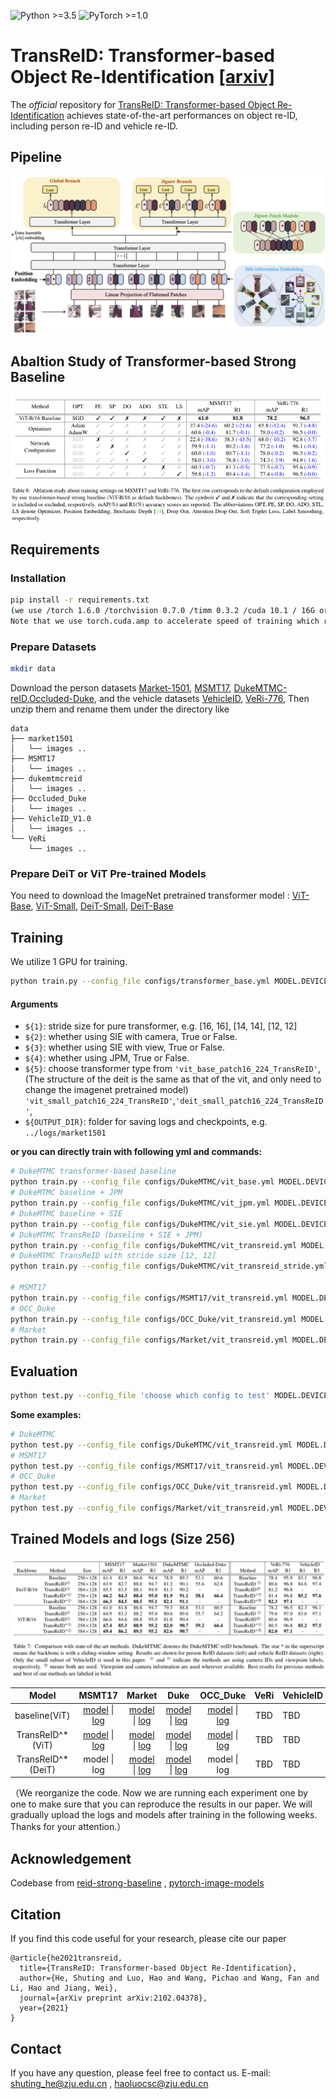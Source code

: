 ![Python >=3.5](https://img.shields.io/badge/Python->=3.5-yellow.svg)
![PyTorch >=1.0](https://img.shields.io/badge/PyTorch->=1.6-blue.svg)

# TransReID: Transformer-based Object Re-Identification [[arxiv]](https://arxiv.org/abs/2102.04378)

The *official* repository for  [TransReID: Transformer-based Object Re-Identification](https://arxiv.org/abs/2102.04378) achieves state-of-the-art performances on object re-ID, including person re-ID and vehicle re-ID.

## Pipeline

![framework](figs/framework.png)

## Abaltion Study of Transformer-based Strong Baseline

![framework](figs/ablation.png)



## Requirements

### Installation

```bash
pip install -r requirements.txt
(we use /torch 1.6.0 /torchvision 0.7.0 /timm 0.3.2 /cuda 10.1 / 16G or 32G V100 for training and evaluation.
Note that we use torch.cuda.amp to accelerate speed of training which requires pytorch >=1.6)
```

### Prepare Datasets

```bash
mkdir data
```

Download the person datasets [Market-1501](https://drive.google.com/file/d/0B8-rUzbwVRk0c054eEozWG9COHM/view), [MSMT17](https://arxiv.org/abs/1711.08565), [DukeMTMC-reID](https://arxiv.org/abs/1609.01775),[Occluded-Duke](https://github.com/lightas/Occluded-DukeMTMC-Dataset), and the vehicle datasets [VehicleID](https://www.pkuml.org/resources/pku-vehicleid.html), [VeRi-776](https://github.com/JDAI-CV/VeRidataset), 
Then unzip them and rename them under the directory like

```
data
├── market1501
│   └── images ..
├── MSMT17
│   └── images ..
├── dukemtmcreid
│   └── images ..
├── Occluded_Duke
│   └── images ..
├── VehicleID_V1.0
│   └── images ..
└── VeRi
    └── images ..
```

### Prepare DeiT or ViT Pre-trained Models

You need to download the ImageNet pretrained transformer model : [ViT-Base](https://github.com/rwightman/pytorch-image-models/releases/download/v0.1-vitjx/jx_vit_base_p16_224-80ecf9dd.pth), [ViT-Small](https://github.com/rwightman/pytorch-image-models/releases/download/v0.1-weights/vit_small_p16_224-15ec54c9.pth), [DeiT-Small](https://dl.fbaipublicfiles.com/deit/deit_small_distilled_patch16_224-649709d9.pth), [DeiT-Base](https://dl.fbaipublicfiles.com/deit/deit_base_distilled_patch16_224-df68dfff.pth)

## Training

We utilize 1  GPU for training.

```bash
python train.py --config_file configs/transformer_base.yml MODEL.DEVICE_ID "('your device id')" MODEL.STRIDE_SIZE ${1} MODEL.SIE_CAMERA ${2} MODEL.SIE_VIEW ${3} MODEL.JPM ${4} MODEL.TRANSFORMER_TYPE ${5} OUTPUT_DIR ${OUTPUT_DIR} DATASETS.NAMES "('your dataset name')"
```

#### Arguments

- `${1}`: stride size for pure transformer, e.g. [16, 16], [14, 14], [12, 12]
- `${2}`: whether using SIE with camera, True or False.
- `${3}`: whether using SIE with view, True or False.
- `${4}`: whether using JPM, True or False.
- `${5}`: choose transformer type from `'vit_base_patch16_224_TransReID'`,(The structure of the deit is the same as that of the vit, and only need to change the imagenet pretrained model)  `'vit_small_patch16_224_TransReID'`,`'deit_small_patch16_224_TransReID'`,
- `${OUTPUT_DIR}`: folder for saving logs and checkpoints, e.g. `../logs/market1501`

**or you can directly train with following  yml and commands:**

```bash
# DukeMTMC transformer-based baseline
python train.py --config_file configs/DukeMTMC/vit_base.yml MODEL.DEVICE_ID "('0')"
# DukeMTMC baseline + JPM
python train.py --config_file configs/DukeMTMC/vit_jpm.yml MODEL.DEVICE_ID "('0')"
# DukeMTMC baseline + SIE
python train.py --config_file configs/DukeMTMC/vit_sie.yml MODEL.DEVICE_ID "('0')"
# DukeMTMC TransReID (baseline + SIE + JPM)
python train.py --config_file configs/DukeMTMC/vit_transreid.yml MODEL.DEVICE_ID "('0')"
# DukeMTMC TransReID with stride size [12, 12]
python train.py --config_file configs/DukeMTMC/vit_transreid_stride.yml MODEL.DEVICE_ID "('0')"

# MSMT17
python train.py --config_file configs/MSMT17/vit_transreid.yml MODEL.DEVICE_ID "('0')"
# OCC_Duke
python train.py --config_file configs/OCC_Duke/vit_transreid.yml MODEL.DEVICE_ID "('0')"
# Market
python train.py --config_file configs/Market/vit_transreid.yml MODEL.DEVICE_ID "('0')"

```

## Evaluation

```bash
python test.py --config_file 'choose which config to test' MODEL.DEVICE_ID "('your device id')" TEST.WEIGHT "('your path of trained checkpoints')"
```

**Some examples:**

```bash
# DukeMTMC
python test.py --config_file configs/DukeMTMC/vit_transreid.yml MODEL.DEVICE_ID "('0')"  TEST.WEIGHT '../logs/duke_vit_transreid/transformer_120.pth'
# MSMT17
python test.py --config_file configs/MSMT17/vit_transreid.yml MODEL.DEVICE_ID "('0')" TEST.WEIGHT '../logs/msmt17_vit_transreid/transformer_120.pth'
# OCC_Duke
python test.py --config_file configs/OCC_Duke/vit_transreid.yml MODEL.DEVICE_ID "('0')" TEST.WEIGHT '../logs/occ_duke_vit_transreid/transformer_120.pth'
# Market
python test.py --config_file configs/Market/vit_transreid.yml MODEL.DEVICE_ID "('0')"  TEST.WEIGHT '../logs/market_vit_transreid/transformer_120.pth'

```

## Trained Models and logs (Size 256)

![framework](figs/sota.png)

|       Model       |                            MSMT17                            |                            Market                            |                             Duke                             |                           OCC_Duke                           | VeRi | VehicleID |
| :---------------: | :----------------------------------------------------------: | :----------------------------------------------------------: | :----------------------------------------------------------: | :----------------------------------------------------------: | :--: | --------- |
|   baseline(ViT)   | [model](https://drive.google.com/file/d/1iF5JNPw9xi-rLY3Ri9EY-PFAkK6Vg_Pf/view?usp=sharing) \| [log](https://drive.google.com/file/d/1oCnLpwv-V_RU7_BNXFsIgXKxAm2QAD7n/view?usp=sharing) | [model](https://drive.google.com/file/d/1crYsKRrW4eUq6abT4KK8_atMLFsbq56W/view?usp=sharing) \| [log](https://drive.google.com/file/d/1YSo6FgJ42SOv3TTQvzE_4V1r3Ma608lZ/view?usp=sharing) | [model](https://drive.google.com/file/d/17GQqFuTleAZWLD92AtEd1c_dnTyZHl4k/view?usp=sharing) \| [log](https://drive.google.com/file/d/1a8Ci3qN4Y47LRWqgbeF4HJON1hBmeLCn/view?usp=sharing) | [model](https://drive.google.com/file/d/1uHX5j7yepalN1EINdF9lzrT3iDWj-pr9/view?usp=sharing) \| [log](https://drive.google.com/file/d/1urUfrvML_7qKvqXyz6Yl4msJS6nTNbe5/view?usp=sharing) | TBD  | TBD       |
| TransReID^*(ViT)  | [model](https://drive.google.com/file/d/1x6Na97ycxS0t2Dn_0iRKWe1U5ccIqASK/view?usp=sharing) \| [log](https://drive.google.com/file/d/14TPDaU2T0WLTsg0iEHJFnqwzSTrpzC0B/view?usp=sharing) | [model](https://drive.google.com/file/d/11p4RjmpCGGAS-876VEt7OoFrUeHTUlyO/view?usp=sharing) \| [log](https://drive.google.com/file/d/1SWNtnhEVoDu3Uixf5XBCQlvXYapVrk7w/view?usp=sharing) | [model](https://drive.google.com/file/d/1BipxoqyThefQviJzuJIKtFJvNblIlPGN/view?usp=sharing) \| [log](https://drive.google.com/file/d/11dE_kbNWbvmo-3qUShN7qsrTsqd89Eoc/view?usp=sharing) | [model](https://drive.google.com/file/d/1VJg4rTA43TCHkR9hTIBu8S2Sy1KiTnSJ/view?usp=sharing) \| [log](https://drive.google.com/file/d/1I1xTSBl1v-QBSyxxAB7xIszW_fu9oT6g/view?usp=sharing) | TBD  | TBD       |
| TransReID^*(DeiT) |                         model \| log                         | [model](https://drive.google.com/file/d/1cbUK2KozdPSoewzvF0ucFQnZ0yfZiu_H/view?usp=sharing) \| [log](https://drive.google.com/file/d/1C9glb0kc5thfU3U9Yrr6z7h5oYgMwHfy/view?usp=sharing) | [model](https://drive.google.com/file/d/1ltaX9zGFO31Wwwu47K9c4WTTBZVLdzLw/view?usp=sharing) \| [log](https://drive.google.com/file/d/13H9usPg7pG5b6Eglx0EiKDiU6n3chBnT/view?usp=sharing) |                         model \| log                         | TBD  | TBD       |

（We reorganize the code. Now we are running each experiment one by one to make sure that you can reproduce the results in our paper. We will gradually upload the logs and models after training in the following weeks. Thanks for your attention.）

## Acknowledgement

Codebase from [reid-strong-baseline](https://github.com/michuanhaohao/reid-strong-baseline) , [pytorch-image-models](https://github.com/rwightman/pytorch-image-models)

## Citation

If you find this code useful for your research, please cite our paper

```
@article{he2021transreid,
  title={TransReID: Transformer-based Object Re-Identification},
  author={He, Shuting and Luo, Hao and Wang, Pichao and Wang, Fan and Li, Hao and Jiang, Wei},
  journal={arXiv preprint arXiv:2102.04378},
  year={2021}
}
```

## Contact

If you have any question, please feel free to contact us. E-mail: [shuting_he@zju.edu.cn](mailto:shuting_he@zju.edu.cn) , [haoluocsc@zju.edu.cn](mailto:haoluocsc@zju.edu.cn)

